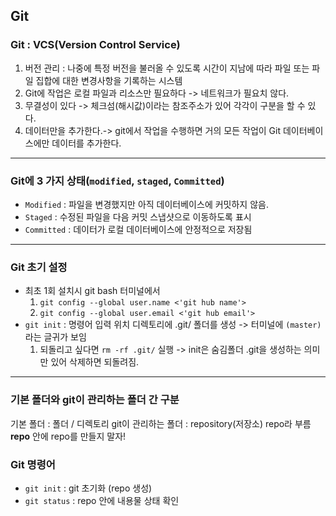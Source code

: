 ## Git 

### Git : VCS(Version Control Service)

1. 버전 관리 : 나중에 특정 버전을 불러올 수 있도록 시간이 지남에 따라 파일 또는 파일 집합에 대한 변경사항을 기록하는 시스템
2. Git에 작업은 로컬 파일과 리소스만 필요하다 -> 네트워크가 필요치 않다.
3. 무결성이 있다 -> 체크섬(해시값)이라는 참조주소가 있어 각각이 구분을 할 수 있다.
4. 데이터만을 추가한다.-> git에서 작업을 수행하면 거의 모든 작업이 Git 데이터베이스에만 데이터를 추가한다.
---
### Git에 3 가지 상태(`modified`, `staged`, `Committed`)

- `Modified` : 파일을 변경했지만 아직 데이터베이스에 커밋하지 않음.
- `Staged` : 수정된 파일을 다음 커밋 스냅샷으로 이동하도록 표시
- `Committed` : 데이터가 로컬 데이터베이스에 안정적으로 저장됨
---

### Git 초기 설정
- 최초 1회 설치시 git bash 터미널에서
    1. `git config --global user.name <'git hub name'>`
    2. `git config --global user.email <'git hub email'>`
- `git init` : 명령어 입력 위치 디렉토리에 .git/ 폴더를 생성 -> 터미널에 `(master)`라는 글귀가 보임
    1. 되돌리고 싶다면 `rm -rf .git/` 실행 -> init은 숨김폴더 .git을 생성하는 의미만 있어 삭제하면 되돌려짐.
---
### 기본 폴더와 git이 관리하는 폴더 간 구분
기본 폴더 : 폴더 / 디렉토리
git이 관리하는 폴더 : repository(저장소) repo라 부름
**repo** 안에 repo를 만들지 말자!

### Git 명령어
- `git init` : git 초기화 (repo 생성)
- `git status` : repo 안에 내용물 상태 확인

